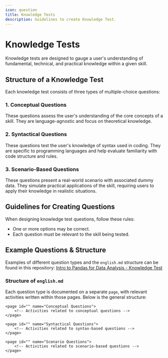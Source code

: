 ```yaml
---
icon: question
title: Knowledge Tests
description: Guidelines to create Knowledge Test.
---
```


# Knowledge Tests

Knowledge tests are designed to gauge a user's understanding of fundamental, technical, and practical knowledge within a given skill.

## Structure of a Knowledge Test

Each knowledge test consists of three types of multiple-choice questions:

### 1. Conceptual Questions
These questions assess the user's understanding of the core concepts of a skill. They are language-agnostic and focus on theoretical knowledge.

### 2. Syntactical Questions
These questions test the user's knowledge of syntax used in coding. They are specific to programming languages and help evaluate familiarity with code structure and rules.

### 3. Scenario-Based Questions
These questions present a real-world scenario with associated dummy data. They simulate practical applications of the skill, requiring users to apply their knowledge in realistic situations.

## Guidelines for Creating Questions

When designing knowledge test questions, follow these rules:

- One or more options may be correct.
- Each question must be relevant to the skill being tested.

## Example Questions & Structure

Examples of different question types and the `english.md` structure can be found in this repository: [Intro to Pandas for Data Analysis - Knowledge Test](https://github.com/datawars-io-content/knowledge-test-intro-to-pandas)

### Structure of `english.md`

Each question type is documented on a separate `page`, with relevant activities written within those pages. Below is the general structure:

```
<page id="" name="Conceptual Questions">
    <!-- Activities related to conceptual questions -->
</page>

<page id="" name="Syntactical Questions">
    <!-- Activities related to syntax-based questions -->
</page>

<page id="" name="Scenario Questions">
    <!-- Activities related to scenario-based questions -->
</page>
```
